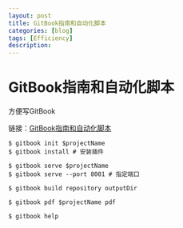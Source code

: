 ```yaml
---
layout: post
title: GitBook指南和自动化脚本
categories: [blog]
tags: [Efficiency]
description: 
---
```


# GitBook指南和自动化脚本

方便写GitBook

链接：[GitBook指南和自动化脚本](https://alexanderwangsgithub.github.io/GitbookGuide/)



```
$ gitbook init $projectName
$ gitbook install # 安装插件

$ gitbook serve $projectName
$ gitbook serve --port 8001 # 指定端口

$ gitbook build repository outputDir

$ gitbook pdf $projectName pdf 

$ gitbook help 
```